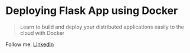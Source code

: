 Deploying Flask App using Docker
===

> Learn to build and deploy your distributed applications easily to the cloud with Docker

Follow me: [LinkedIn](www.linkedin.com/in/munachi-brown)
